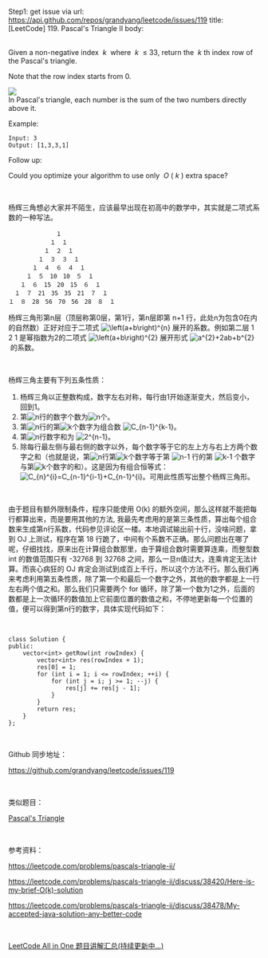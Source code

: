 Step1: get issue via url: https://api.github.com/repos/grandyang/leetcode/issues/119 
 title:[LeetCode] 119. Pascal's Triangle II 
 body:  
  

Given a non-negative index  _k_  where  _k_  ≤ 33, return the  _k_ th index row of the Pascal's triangle.

Note that the row index starts from 0.

![](https://upload.wikimedia.org/wikipedia/commons/0/0d/PascalTriangleAnimated2.gif)  
In Pascal's triangle, each number is the sum of the two numbers directly above it.

Example:
    
    
    Input: 3
    Output: [1,3,3,1]
    

Follow up:

Could you optimize your algorithm to use only  _O_ ( _k_ ) extra space?

 

杨辉三角想必大家并不陌生，应该最早出现在初高中的数学中，其实就是二项式系数的一种写法。
    
    
    　　　　　　　　１
    　　　　　　　１　１
    　　　　　　１　２　１
    　　　　　１　３　３　１
    　　　　１　４　６　４　１
    　　　１　５　10　10　５　１
    　　１　６　15　20　15　６　１
    　１　７　21　35　35　21　７　１
    １　８　28　56　70　56　28　８　１

杨辉三角形第n层（顶层称第0层，第1行，第n层即第 n+1 行，此处n为包含0在内的自然数）正好对应于二项式 ![\\left\(a+b\\right\)^{n}](http://upload.wikimedia.org/math/4/b/9/4b96ccc1bce6fcd32bc5bd2fd2de4b7a.png) 展开的系数。例如第二层 1 2 1 是幂指数为2的二项式 ![\\left\(a+b\\right\)^{2}](http://upload.wikimedia.org/math/8/2/0/820a2947ed4432430a12c5cb107561ed.png) 展开形式 ![a^{2}+2ab+b^{2}](http://upload.wikimedia.org/math/5/c/2/5c2982db60ef27dfb6249933d1be73a1.png) 的系数。

 

杨辉三角主要有下列五条性质：

  1. 杨辉三角以正整数构成，数字左右对称，每行由1开始逐渐变大，然后变小，回到1。
  2. 第![n](http://upload.wikimedia.org/math/7/b/8/7b8b965ad4bca0e41ab51de7b31363a1.png)行的数字个数为![n](http://upload.wikimedia.org/math/7/b/8/7b8b965ad4bca0e41ab51de7b31363a1.png)个。
  3. 第![n](http://upload.wikimedia.org/math/7/b/8/7b8b965ad4bca0e41ab51de7b31363a1.png)行的第![k](http://upload.wikimedia.org/math/8/c/e/8ce4b16b22b58894aa86c421e8759df3.png)个数字为组合数 ![C_{n-1}^{k-1}](http://upload.wikimedia.org/math/7/c/9/7c90e60eb2d8eaec74a30a81b1b4f1d9.png)。
  4. 第![n](http://upload.wikimedia.org/math/7/b/8/7b8b965ad4bca0e41ab51de7b31363a1.png)行数字和为 ![2^{n-1}](http://upload.wikimedia.org/math/4/2/e/42ef218254478d61d6f2afb986f4b88c.png)。
  5. 除每行最左侧与最右侧的数字以外，每个数字等于它的左上方与右上方两个数字之和（也就是说，第![n](http://upload.wikimedia.org/math/7/b/8/7b8b965ad4bca0e41ab51de7b31363a1.png)行第![k](http://upload.wikimedia.org/math/8/c/e/8ce4b16b22b58894aa86c421e8759df3.png)个数字等于第 ![n-1](http://upload.wikimedia.org/math/a/4/3/a438673491daae8148eae77373b6a467.png) 行的第 ![k-1](http://upload.wikimedia.org/math/1/4/4/14464ac1dfe6fa8ad8fda94bb6f01571.png) 个数字与第![k](http://upload.wikimedia.org/math/8/c/e/8ce4b16b22b58894aa86c421e8759df3.png)个数字的和）。这是因为有组合恒等式：![C_{n}^{i}=C_{n-1}^{i-1}+C_{n-1}^{i}](http://upload.wikimedia.org/math/c/7/0/c702e84dfa4142f435d9c2bbbbfeeae0.png)。可用此性质写出整个杨辉三角形。



 

由于题目有额外限制条件，程序只能使用 O(k) 的额外空间，那么这样就不能把每行都算出来，而是要用其他的方法, 我最先考虑用的是第三条性质，算出每个组合数来生成第n行系数，代码参见评论区一楼。本地调试输出前十行，没啥问题，拿到 OJ 上测试，程序在第 18 行跪了，中间有个系数不正确。那么问题出在哪了呢，仔细找找，原来出在计算组合数那里，由于算组合数时需要算连乘，而整型数 int 的数值范围只有 -32768 到 32768 之间，那么一旦n值过大，连乘肯定无法计算。而丧心病狂的 OJ 肯定会测试到成百上千行，所以这个方法不行。那么我们再来考虑利用第五条性质，除了第一个和最后一个数字之外，其他的数字都是上一行左右两个值之和。那么我们只需要两个 for 循环，除了第一个数为1之外，后面的数都是上一次循环的数值加上它前面位置的数值之和，不停地更新每一个位置的值，便可以得到第n行的数字，具体实现代码如下：

 
    
    
    class Solution {
    public:
        vector<int> getRow(int rowIndex) {
            vector<int> res(rowIndex + 1);
            res[0] = 1;
            for (int i = 1; i <= rowIndex; ++i) {
                for (int j = i; j >= 1; --j) {
                    res[j] += res[j - 1];
                }
            }
            return res;
        }
    };

 

Github 同步地址：

<https://github.com/grandyang/leetcode/issues/119>

 

类似题目：

[Pascal's Triangle](http://www.cnblogs.com/grandyang/p/4032449.html)

 

参考资料：

<https://leetcode.com/problems/pascals-triangle-ii/>

<https://leetcode.com/problems/pascals-triangle-ii/discuss/38420/Here-is-my-brief-O(k)-solution>

<https://leetcode.com/problems/pascals-triangle-ii/discuss/38478/My-accepted-java-solution-any-better-code>

 

[LeetCode All in One 题目讲解汇总(持续更新中...)](http://www.cnblogs.com/grandyang/p/4606334.html)
